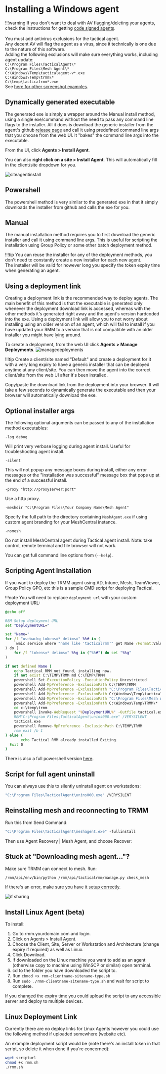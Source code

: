 # Installing a Windows agent

!!!warning
    If you don't want to deal with AV flagging/deleting your agents, check the instructions for getting [code signed agents](code_signing.md).<br/><br />
    You must add antivirus exclusions for the tactical agent.<br/>
    Any decent AV will flag the agent as a virus, since it technically is one due to the nature of this software.<br/>
    Adding the following exclusions will make sure everything works, including agent update:<br/>
    `C:\Program Files\TacticalAgent\*`<br/>
    `C:\Program Files\Mesh Agent\*`<br/>
    `C:\Windows\Temp\tacticalagent-v*.exe`<br/>
    `C:\Windows\Temp\trmm\*`<br/>
    `C:\temp\tacticalrmm*.exe`<br/>
    See [here for other screenshot examples](av.md).

## Dynamically generated executable

The generated exe is simply a wrapper around the Manual install method, using a single exe/command without the need to pass any command line flags to the installer.
All it does is download the generic installer from the agent's github [release page](https://github.com/amidaware/rmmagent/releases) and call it using predefined command line args that you choose from the web UI.
It "bakes" the command line args into the executable.

From the UI, click **Agents > Install Agent**.

You can also **right click on a site > Install Agent**. This will automatically fill in the client/site dropdown for you.

![siteagentinstall](images/siteagentinstall.png)

## Powershell

The powershell method is very similar to the generated exe in that it simply downloads the installer from github and calls the exe for you.

## Manual

The manual installation method requires you to first download the generic installer and call it using command line args.
This is useful for scripting the installation using Group Policy or some other batch deployment method.

!!!tip
    You can reuse the installer for any of the deployment methods, you don't need to constantly create a new installer for each new agent.<br/>
    The installer will be valid for however long you specify the token expiry time when generating an agent.

## Using a deployment link

Creating a deployment link is the recommended way to deploy agents.
The main benefit of this method is that the executable is generated only whenever the deployment download link is accessed, whereas with the other methods it's generated right away and the agent's version hardcoded into the exe.
Using a deployment link will allow you to not worry about installing using an older version of an agent, which will fail to install if you have updated your RMM to a version that is not compatible with an older installer you might have lying around.

To create a deployment, from the web UI click **Agents > Manage Deployments**.
![managedeployments](images/managedeployments.png)

!!!tip
    Create a client/site named "Default" and create a deployment for it with a very long expiry to have a generic installer that can be deployed anytime at any client/site.
    You can then move the agent into the correct client/site from the web UI after it's been installed.

Copy/paste the download link from the deployment into your browser. It will take a few seconds to dynamically generate the executable and then your browser will automatically download the exe.

## Optional installer args

The following optional arguments can be passed to any of the installation method executables:

```text
-log debug
```

Will print very verbose logging during agent install. Useful for troubleshooting agent install.

```text
-silent
```

This will not popup any message boxes during install, either any error messages or the "Installation was successful" message box that pops up at the end of a successful install.

```text
-proxy "http://proxyserver:port"
```

Use a http proxy.

```text
-meshdir "C:\Program Files\Your Company Name\Mesh Agent"
```

Specify the full path to the directory containing `MeshAgent.exe` if using custom agent branding for your MeshCentral instance.

```text
-nomesh
```

Do not install MeshCentral agent during Tactical agent install. Note: take control, remote terminal and file browser will not work.

You can get full command line options from (`--help`).

## Scripting Agent Installation

If you want to deploy the TRMM agent using AD, Intune, Mesh, TeamViewer, Group Policy GPO, etc this is a sample CMD script for deploying Tactical.

!!!note
    You will need to replace `deployment url` with your custom deployment URL:

```bat
@echo off

REM Setup deployment URL
set "DeploymentURL="

set "Name="
for /f "usebackq tokens=* delims=" %%# in (
    `wmic service where "name like 'tacticalrmm'" get Name /Format:Value`
) do (
    for /f "tokens=* delims=" %%g in ("%%#") do set "%%g"
)

if not defined Name (
    echo Tactical RMM not found, installing now.
    if not exist C:\TEMP\TRMM md C:\TEMP\TRMM
    powershell Set-ExecutionPolicy -ExecutionPolicy Unrestricted
    powershell Add-MpPreference -ExclusionPath C:\TEMP\TRMM
    powershell Add-MpPreference -ExclusionPath "C:\Program Files\TacticalAgent\*"
    powershell Add-MpPreference -ExclusionPath C:\Windows\Temp\tacticalagent-v*.exe
    powershell Add-MpPreference -ExclusionPath "C:\Program Files\Mesh Agent\*"
    powershell Add-MpPreference -ExclusionPath C:\Windows\Temp\TRMM\*
    cd c:\temp\trmm
    powershell Invoke-WebRequest "%DeploymentURL%" -Outfile tactical.exe
    REM"C:\Program Files\TacticalAgent\unins000.exe" /VERYSILENT
    tactical.exe
    powershell Remove-MpPreference -ExclusionPath C:\TEMP\TRMM
    rem exit /b 1
) else (
       echo Tactical RMM already installed Exiting
  Exit 0
)
```

There is also a full powershell version [here](3rdparty_screenconnect.md#install-tactical-rmm-via-screeconnect-commands-window).

## Script for full agent uninstall

You can always use this to silently uninstall agent on workstations:

```cmd
"C:\Program Files\TacticalAgent\unins000.exe" /VERYSILENT
```

## Reinstalling mesh and reconnecting to TRMM

Run this from Send Command:

```cmd
"C:\Program Files\TacticalAgent\meshagent.exe" -fullinstall
```

Then use Agent Recovery | Mesh Agent, and choose Recover:

## Stuck at "Downloading mesh agent..."?

Make sure TRMM can connect to mesh. Run:

```bash
/rmm/api/env/bin/python /rmm/api/tacticalrmm/manage.py check_mesh
```

If there's an error, make sure you have it [setup correctly](howitallworks.md#meshcentral).

![if sharing](images/meshcheck_sharing.png)

## Install Linux Agent (beta)

To install:<br/>
1. Go to rmm.yourdomain.com and login.<br/>
2. Click on Agents > Install Agent.<br/>
3. Choose the Client, Site, Server or Workstation and Architecture (change expiry if required) as well as Linux.<br/>
4. Click Download.<br/>
5. If downloaded on the Linux machine you want to add as an agent (otherwise copy to machine using WinSCP or similar) open terminal. <br/>
6. cd to the folder you have downloaded the script to.<br/>
7. Run `chmod +x rmm-clientname-sitename-type.sh`<br/>
8. Run `sudo ./rmm-clientname-sitename-type.sh` and wait for script to complete.<br/>

If you changed the expiry time you could upload the script to any accessible server and deploy to multiple devices.

## Linux Deployment Link

Currently there are no deploy links for Linux Agents however you could use the following method if uploaded somewhere (website etc).

An example deployment script would be (note there's an install token in that script, so delete it when done if you're concerned):

```bash
wget scripturl
chmod +x rmm.sh
./rmm.sh
```
